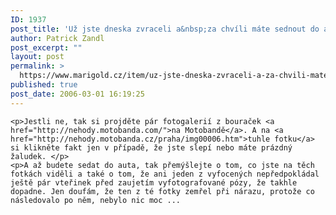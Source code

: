 ```yaml
---
ID: 1937
post_title: 'Už jste dneska zvraceli a&nbsp;za chvíli máte sednout do auta?'
author: Patrick Zandl
post_excerpt: ""
layout: post
permalink: >
  https://www.marigold.cz/item/uz-jste-dneska-zvraceli-a-za-chvili-mate-sednout-do-auta
published: true
post_date: 2006-03-01 16:19:25
---
```

	<p>Jestli ne, tak si projděte pár fotogalerií z bouraček <a href="http://nehody.motobanda.com/">na Motobandě</a>. A na <a href="http://nehody.motobanda.cz/praha/img00006.htm">tuhle fotku</a> si klikněte fakt jen v případě, že jste slepí nebo máte prázdný žaludek. </p>
	<p>A až budete sedat do auta, tak přemýšlejte o tom, co jste na těch fotkách viděli a také o tom, že ani jeden z vyfocených nepředpokládal ještě pár vteřinek před zaujetím vyfotografované pózy, že takhle dopadne. Jen doufám, že ten z té fotky zemřel při nárazu, protože co následovalo po něm, nebylo nic moc ...
</p>